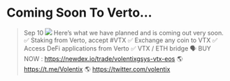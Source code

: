 # Coming Soon To Verto…
> Sep 10
![](https://miro.medium.com/max/700/1*64MrCs_d70TeRkOlHTjhEA.png)
Here’s what we have planned and is coming out very soon.
✅ Staking from Verto, accept #VTX
✅ Exchange any coin to VTX
✅ Access DeFi applications from Verto
✅ VTX / ETH bridge
🗣 BUY NOW : https://newdex.io/trade/volentixgsys-vtx-eos
🌎 https://t.me/Volentix
🌎 https://twitter.com/volentix
